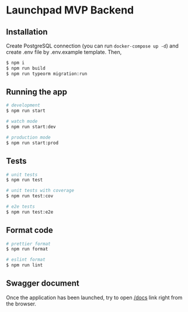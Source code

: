 # Launchpad MVP Backend

## Installation

Create PostgreSQL connection (you can run `docker-compose up -d`) and create .env file by .env.example template. Then,

```bash
$ npm i
$ npm run build
$ npm run typeorm migration:run
```

## Running the app

```bash
# development
$ npm run start

# watch mode
$ npm run start:dev

# production mode
$ npm run start:prod
```

## Tests

```bash
# unit tests
$ npm run test

# unit tests with coverage
$ npm run test:cov

# e2e tests
$ npm run test:e2e
```

## Format code

```bash
# prettier format
$ npm run format

# eslint format
$ npm run lint
```

## Swagger document

Once the application has been launched, try to open [/docs](http://localhost:3000/docs/) link right from the browser.
